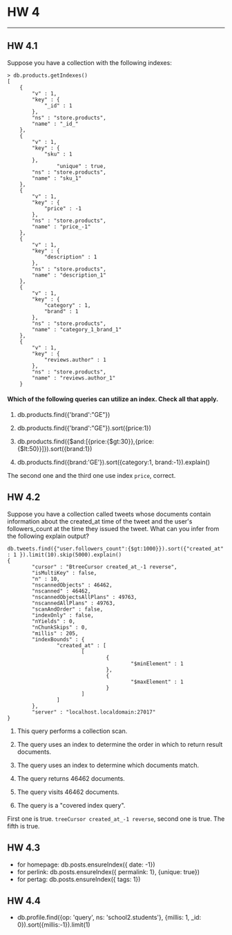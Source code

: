 # HW 4
---
## HW 4.1
Suppose you have a collection with the following indexes:

    > db.products.getIndexes()
    [
     	{
     		"v" : 1,
     		"key" : {
     			"_id" : 1
     		},
     		"ns" : "store.products",
     		"name" : "_id_"
     	},
     	{
     		"v" : 1,
     		"key" : {
     			"sku" : 1
     		},
                    "unique" : true,
     		"ns" : "store.products",
     		"name" : "sku_1"
     	},
     	{
     		"v" : 1,
     		"key" : {
     			"price" : -1
     		},
     		"ns" : "store.products",
     		"name" : "price_-1"
     	},
     	{
     		"v" : 1,
     		"key" : {
     			"description" : 1
     		},
     		"ns" : "store.products",
     		"name" : "description_1"
     	},
     	{
     		"v" : 1,
     		"key" : {
     			"category" : 1,
     			"brand" : 1
     		},
     		"ns" : "store.products",
     		"name" : "category_1_brand_1"
     	},
     	{
     		"v" : 1,
     		"key" : {
     			"reviews.author" : 1
     		},
     		"ns" : "store.products",
     		"name" : "reviews.author_1"
     	}
     	
     	
#### Which of the following queries can utilize an index. Check all that apply.


1. db.products.find({'brand':"GE"})

2. db.products.find({'brand':"GE"}).sort({price:1})

3. db.products.find({$and:[{price:{$gt:30}},{price:{$lt:50}}]}).sort({brand:1})

4. db.products.find({brand:'GE'}).sort({category:1, brand:-1}).explain()

The second one and the third one use index `price`, correct.

## HW 4.2
Suppose you have a collection called tweets whose documents contain information about the created_at time of the tweet and the user's followers_count at the time they issued the tweet. What can you infer from the following explain output?

    db.tweets.find({"user.followers_count":{$gt:1000}}).sort({"created_at" : 1 }).limit(10).skip(5000).explain()
    {
            "cursor" : "BtreeCursor created_at_-1 reverse",
            "isMultiKey" : false,
            "n" : 10,
            "nscannedObjects" : 46462,
            "nscanned" : 46462,
            "nscannedObjectsAllPlans" : 49763,
            "nscannedAllPlans" : 49763,
            "scanAndOrder" : false,
            "indexOnly" : false,
            "nYields" : 0,
            "nChunkSkips" : 0,
            "millis" : 205,
            "indexBounds" : {
                    "created_at" : [
                            [
                                    {
                                            "$minElement" : 1
                                    },
                                    {
                                            "$maxElement" : 1
                                    }
                            ]
                    ]
            },
            "server" : "localhost.localdomain:27017"
    }

1. This query performs a collection scan.

2. The query uses an index to determine the order in which to return result documents.

3. The query uses an index to determine which documents match.

4. The query returns 46462 documents.

5. The query visits 46462 documents.

6. The query is a "covered index query".

First one is true.
`treeCursor created_at_-1 reverse`, second one is true.
The fifth is true.

## HW 4.3
+ for homepage: db.posts.ensureIndex({ date: -1})
+ for perlink: db.posts.ensureIndex({ permalink: 1}, {unique: true})
+ for pertag: db.posts.ensureIndex({ tags: 1})

## HW 4.4
+ db.profile.find({op: 'query', ns: 'school2.students'}, {millis: 1, _id: 0}).sort({millis:-1}).limit(1)